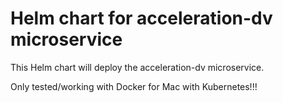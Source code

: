# Helm chart for acceleration-dv microservice

This Helm chart will deploy the acceleration-dv microservice.

Only tested/working with Docker for Mac with Kubernetes!!!
